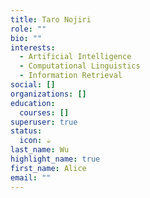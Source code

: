 ```yaml
---
title: Taro Nojiri
role: ""
bio: ""
interests:
  - Artificial Intelligence
  - Computational Linguistics
  - Information Retrieval
social: []
organizations: []
education:
  courses: []
superuser: true
status:
  icon: ☕️
last_name: Wu
highlight_name: true
first_name: Alice
email: ""
---
```


